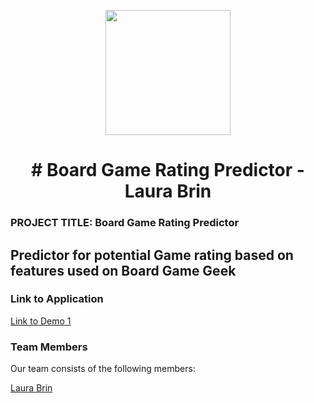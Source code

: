 <p align = "center" draggable=”false” ><img src="https://encrypted-tbn0.gstatic.com/images?q=tbn:ANd9GcR8HNB-ex4xb4H3-PXRcywP5zKC_3U8VzQTPA&usqp=CAU" 
     width="200px"
     height="auto"/>
</p>

# <h1 align="center" id="heading"># Board Game Rating Predictor - Laura Brin
</h1>


### PROJECT TITLE: Board Game Rating Predictor
## Predictor for potential Game rating based on features used on Board Game Geek


### Link to Application

[Link to Demo 1](https://laurabrin-boardgamerating-predictor-app-5vgd27.streamlit.app/)

### Team Members

Our team consists of the following members:

[Laura Brin](https://www.linkedin.com/in/laura-brin-70692a250/)
